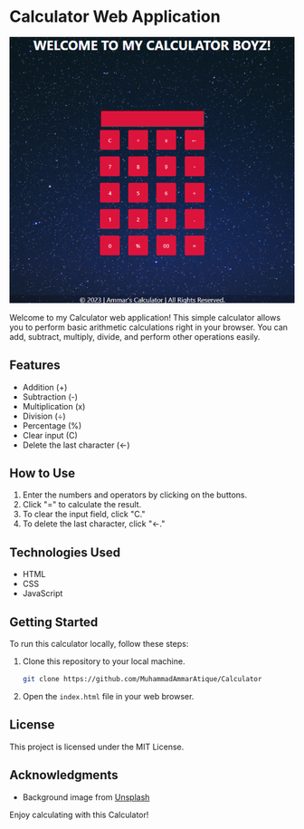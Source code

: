 # Calculator Web Application

![Calculator Preview](imgs/screenshot.png)

Welcome to my Calculator web application! This simple calculator allows you to perform basic arithmetic calculations right in your browser. You can add, subtract, multiply, divide, and perform other operations easily.

## Features

- Addition (+)
- Subtraction (-)
- Multiplication (x)
- Division (÷)
- Percentage (%)
- Clear input (C)
- Delete the last character (←)

## How to Use

1. Enter the numbers and operators by clicking on the buttons.
2. Click "=" to calculate the result.
3. To clear the input field, click "C."
4. To delete the last character, click "←."

## Technologies Used

- HTML
- CSS
- JavaScript

## Getting Started

To run this calculator locally, follow these steps:

1. Clone this repository to your local machine.

   ```bash
   git clone https://github.com/MuhammadAmmarAtique/Calculator
   ```

2. Open the `index.html` file in your web browser.

## License

This project is licensed under the MIT License.

## Acknowledgments

- Background image from [Unsplash](https://unsplash.com)

Enjoy calculating with this Calculator!

